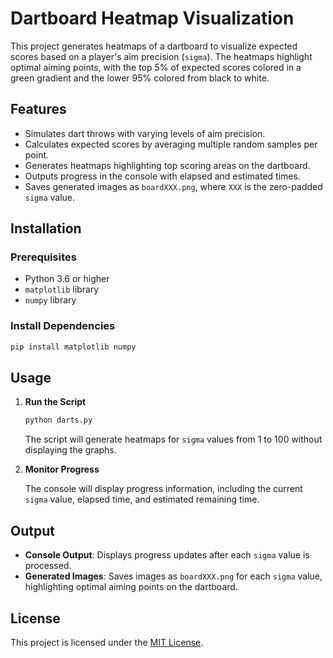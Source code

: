 # Dartboard Heatmap Visualization

This project generates heatmaps of a dartboard to visualize expected scores based on a player's aim precision (`sigma`). The heatmaps highlight optimal aiming points, with the top 5% of expected scores colored in a green gradient and the lower 95% colored from black to white.

## Features

- Simulates dart throws with varying levels of aim precision.
- Calculates expected scores by averaging multiple random samples per point.
- Generates heatmaps highlighting top scoring areas on the dartboard.
- Outputs progress in the console with elapsed and estimated times.
- Saves generated images as `boardXXX.png`, where `XXX` is the zero-padded `sigma` value.

## Installation

### Prerequisites

- Python 3.6 or higher
- `matplotlib` library
- `numpy` library

### Install Dependencies

```bash
pip install matplotlib numpy
```

## Usage

1. **Run the Script**

   ```bash
   python darts.py
   ```

   The script will generate heatmaps for `sigma` values from 1 to 100 without displaying the graphs.

2. **Monitor Progress**

   The console will display progress information, including the current `sigma` value, elapsed time, and estimated remaining time.

## Output

- **Console Output**: Displays progress updates after each `sigma` value is processed.
- **Generated Images**: Saves images as `boardXXX.png` for each `sigma` value, highlighting optimal aiming points on the dartboard.

## License

This project is licensed under the [MIT License](LICENSE).